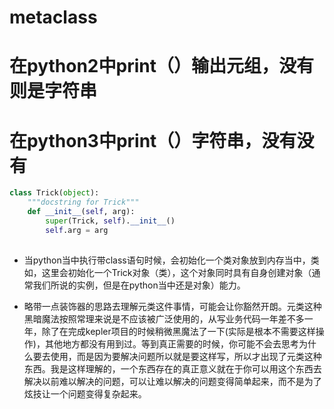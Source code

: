 # metaclass

# 在python2中print（）输出元组，没有则是字符串
# 在python3中print（）字符串，没有没有

```python
class Trick(object):
    """docstring for Trick"""
    def __init__(self, arg):
        super(Trick, self).__init__()
        self.arg = arg
        

```

* 当python当中执行带class语句时候，会初始化一个类对象放到内存当中，类如，这里会初始化一个Trick对象（类），这个对象同时具有自身创建对象（通常我们所说的实例，但是在python当中还是对象）能力。

* 略带一点装饰器的思路去理解元类这件事情，可能会让你豁然开朗。元类这种黑暗魔法按照常理来说是不应该被广泛使用的，从写业务代码一年差不多一年，除了在完成kepler项目的时候稍微黑魔法了一下(实际是根本不需要这样操作)，其他地方都没有用到过。等到真正需要的时候，你可能不会去思考为什么要去使用，而是因为要解决问题所以就是要这样写，所以才出现了元类这种东西。我是这样理解的，一个东西存在的真正意义就在于你可以用这个东西去解决以前难以解决的问题，可以让难以解决的问题变得简单起来，而不是为了炫技让一个问题变得复杂起来。

